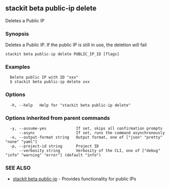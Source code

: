 ## stackit beta public-ip delete

Deletes a Public IP

### Synopsis

Deletes a Public IP.
If the public IP is still in use, the deletion will fail


```
stackit beta public-ip delete PUBLIC_IP_ID [flags]
```

### Examples

```
  Delete public IP with ID "xxx"
  $ stackit beta public-ip delete xxx
```

### Options

```
  -h, --help   Help for "stackit beta public-ip delete"
```

### Options inherited from parent commands

```
  -y, --assume-yes             If set, skips all confirmation prompts
      --async                  If set, runs the command asynchronously
  -o, --output-format string   Output format, one of ["json" "pretty" "none" "yaml"]
  -p, --project-id string      Project ID
      --verbosity string       Verbosity of the CLI, one of ["debug" "info" "warning" "error"] (default "info")
```

### SEE ALSO

* [stackit beta public-ip](./stackit_beta_public-ip.md)	 - Provides functionality for public IPs

